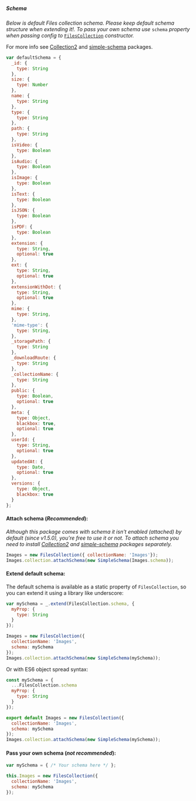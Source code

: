 ##### Schema

*Below is default Files collection schema. Please keep default schema structure when extending it!. To pass your own schema use* `schema` *property when passing config to* [`FilesCollection`](https://github.com/VeliovGroup/Meteor-Files/wiki/Constructor) *constructor.*

For more info see [Collection2](https://github.com/aldeed/meteor-collection2) and [simple-schema](https://atmospherejs.com/aldeed/simple-schema) packages.

```javascript
var defaultSchema = {
  _id: {
    type: String
  },
  size: {
    type: Number
  },
  name: {
    type: String
  },
  type: {
    type: String
  },
  path: {
    type: String
  },
  isVideo: {
    type: Boolean
  },
  isAudio: {
    type: Boolean
  },
  isImage: {
    type: Boolean
  },
  isText: {
    type: Boolean
  },
  isJSON: {
    type: Boolean
  },
  isPDF: {
    type: Boolean
  },
  extension: {
    type: String,
    optional: true
  },
  ext: {
    type: String,
    optional: true
  },
  extensionWithDot: {
    type: String,
    optional: true
  },
  mime: {
    type: String,
  },
  'mime-type': {
    type: String,
  },
  _storagePath: {
    type: String
  },
  _downloadRoute: {
    type: String
  },
  _collectionName: {
    type: String
  },
  public: {
    type: Boolean,
    optional: true
  },
  meta: {
    type: Object,
    blackbox: true,
    optional: true
  },
  userId: {
    type: String,
    optional: true
  },
  updatedAt: {
    type: Date,
    optional: true
  },
  versions: {
    type: Object,
    blackbox: true
  }
};
```

#### Attach schema (*Recommended*):
*Although this package comes with schema it isn't enabled (attached) by default (since v1.5.0), you're free to use it or not. To attach schema you need to install [Collection2](https://github.com/aldeed/meteor-collection2) and [simple-schema](https://atmospherejs.com/aldeed/simple-schema) packages separately.*
```javascript
Images = new FilesCollection({ collectionName: 'Images'});
Images.collection.attachSchema(new SimpleSchema(Images.schema));
```

#### Extend default schema:

The default schema is available as a static property of `FilesCollection`, so you can extend it using a library like underscore:
```javascript
var mySchema = _.extend(FilesCollection.schema, {
  myProp: {
    type: String
  }
});

Images = new FilesCollection({
  collectionName: 'Images',
  schema: mySchema
});
Images.collection.attachSchema(new SimpleSchema(mySchema));
```

Or with ES6 object spread syntax:

```javascript
const mySchema = {
  ...FilesCollection.schema
  myProp: {
    type: String
  }
});

export default Images = new FilesCollection({
  collectionName: 'Images',
  schema: mySchema
});
Images.collection.attachSchema(new SimpleSchema(mySchema));
```

#### Pass your own schema (*not recommended*):
```javascript
var mySchema = { /* Your schema here */ };

this.Images = new FilesCollection({
  collectionName: 'Images',
  schema: mySchema
});
```